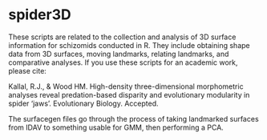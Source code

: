# spider3D

These scripts are related to the collection and analysis of 3D surface information for schizomids conducted in R. They include obtaining shape data from 3D surfaces, moving landmarks, relating landmarks, and comparative analyses.
If you use these scripts for an academic work, please cite:

Kallal, R.J., & Wood HM. High-density three-dimensional morphometric analyses reveal predation-based disparity and evolutionary modularity in spider ‘jaws’. Evolutionary Biology. Accepted.

The surfacegen files go through the process of taking landmarked surfaces from IDAV to something usable for GMM, then performing a PCA.
